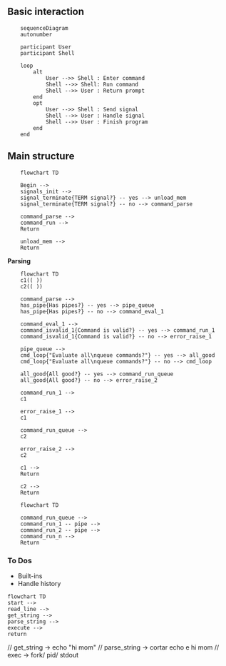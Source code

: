 ## Basic interaction


```mermaid
	sequenceDiagram
	autonumber

	participant User
	participant Shell

	loop
		alt
			User -->> Shell : Enter command
			Shell -->> Shell: Run command
			Shell -->> User : Return prompt
		end
		opt
			User -->> Shell : Send signal
			Shell -->> User : Handle signal
			Shell -->> User : Finish program
		end
	end

```

## Main structure

```mermaid
	flowchart TD

	Begin -->
	signals_init -->
	signal_terminate{TERM signal?} -- yes --> unload_mem
	signal_terminate{TERM signal?} -- no --> command_parse
	
	command_parse -->
	command_run -->
	Return

	unload_mem -->
	Return
```

**Parsing**

```mermaid
	flowchart TD
	c1(( ))
	c2(( ))

	command_parse -->
	has_pipe{Has pipes?} -- yes --> pipe_queue
	has_pipe{Has pipes?} -- no --> command_eval_1

	command_eval_1 -->
	command_isvalid_1{Command is valid?} -- yes --> command_run_1
	command_isvalid_1{Command is valid?} -- no --> error_raise_1

	pipe_queue -->
	cmd_loop{"Evaluate all\nqueue commands?"} -- yes --> all_good
	cmd_loop{"Evaluate all\nqueue commands?"} -- no --> cmd_loop
	
	all_good{All good?} -- yes --> command_run_queue
	all_good{All good?} -- no --> error_raise_2

	command_run_1 -->
	c1 
	
	error_raise_1 --> 
	c1 
	
	command_run_queue -->
	c2 
	
	error_raise_2 -->
	c2 
	
	c1 -->
	Return
	
	c2 -->
	Return
```

```mermaid
	flowchart TD

	command_run_queue -->
	command_run_1 -- pipe -->
	command_run_2 -- pipe -->
	command_run_n -->
	Return
```

### To Dos

- Built-ins
- Handle history


```mermaid
flowchart TD
start -->
read_line -->
get_string -->
parse_string -->
execute -->
return
```

// get_string -> echo "hi mom"
// parse_string -> cortar echo e hi mom
// exec -> fork/ pid/ stdout

